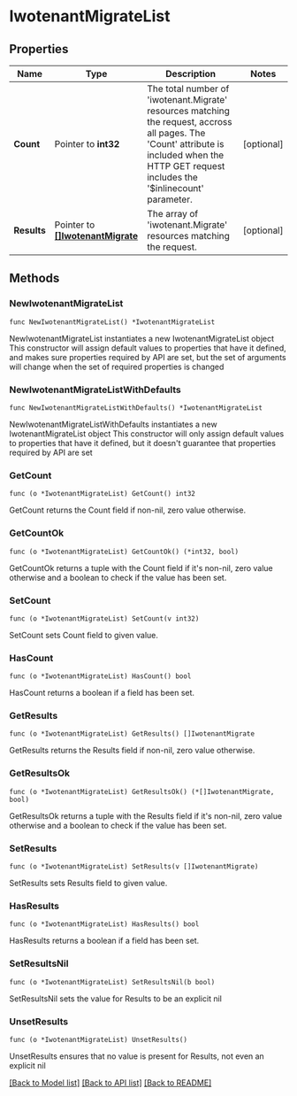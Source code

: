 # IwotenantMigrateList

## Properties

Name | Type | Description | Notes
------------ | ------------- | ------------- | -------------
**Count** | Pointer to **int32** | The total number of &#39;iwotenant.Migrate&#39; resources matching the request, accross all pages. The &#39;Count&#39; attribute is included when the HTTP GET request includes the &#39;$inlinecount&#39; parameter. | [optional] 
**Results** | Pointer to [**[]IwotenantMigrate**](IwotenantMigrate.md) | The array of &#39;iwotenant.Migrate&#39; resources matching the request. | [optional] 

## Methods

### NewIwotenantMigrateList

`func NewIwotenantMigrateList() *IwotenantMigrateList`

NewIwotenantMigrateList instantiates a new IwotenantMigrateList object
This constructor will assign default values to properties that have it defined,
and makes sure properties required by API are set, but the set of arguments
will change when the set of required properties is changed

### NewIwotenantMigrateListWithDefaults

`func NewIwotenantMigrateListWithDefaults() *IwotenantMigrateList`

NewIwotenantMigrateListWithDefaults instantiates a new IwotenantMigrateList object
This constructor will only assign default values to properties that have it defined,
but it doesn't guarantee that properties required by API are set

### GetCount

`func (o *IwotenantMigrateList) GetCount() int32`

GetCount returns the Count field if non-nil, zero value otherwise.

### GetCountOk

`func (o *IwotenantMigrateList) GetCountOk() (*int32, bool)`

GetCountOk returns a tuple with the Count field if it's non-nil, zero value otherwise
and a boolean to check if the value has been set.

### SetCount

`func (o *IwotenantMigrateList) SetCount(v int32)`

SetCount sets Count field to given value.

### HasCount

`func (o *IwotenantMigrateList) HasCount() bool`

HasCount returns a boolean if a field has been set.

### GetResults

`func (o *IwotenantMigrateList) GetResults() []IwotenantMigrate`

GetResults returns the Results field if non-nil, zero value otherwise.

### GetResultsOk

`func (o *IwotenantMigrateList) GetResultsOk() (*[]IwotenantMigrate, bool)`

GetResultsOk returns a tuple with the Results field if it's non-nil, zero value otherwise
and a boolean to check if the value has been set.

### SetResults

`func (o *IwotenantMigrateList) SetResults(v []IwotenantMigrate)`

SetResults sets Results field to given value.

### HasResults

`func (o *IwotenantMigrateList) HasResults() bool`

HasResults returns a boolean if a field has been set.

### SetResultsNil

`func (o *IwotenantMigrateList) SetResultsNil(b bool)`

 SetResultsNil sets the value for Results to be an explicit nil

### UnsetResults
`func (o *IwotenantMigrateList) UnsetResults()`

UnsetResults ensures that no value is present for Results, not even an explicit nil

[[Back to Model list]](../README.md#documentation-for-models) [[Back to API list]](../README.md#documentation-for-api-endpoints) [[Back to README]](../README.md)


